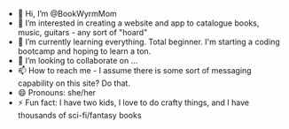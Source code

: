 - 👋 Hi, I’m @BookWyrmMom
- 👀 I’m interested in creating a website and app to catalogue books, music, guitars - any sort of "hoard"
- 🌱 I’m currently learning everything. Total beginner. I'm starting a coding bootcamp and hoping to learn a ton.
- 💞️ I’m looking to collaborate on ...
- 📫 How to reach me - I assume there is some sort of messaging capability on this site? Do that.
- 😄 Pronouns: she/her
- ⚡ Fun fact: I have two kids, I love to do crafty things, and I have thousands of sci-fi/fantasy books

<!---
BookWyrmMom/BookWyrmMom is a ✨ special ✨ repository because its `README.md` (this file) appears on your GitHub profile.
You can click the Preview link to take a look at your changes.
--->
